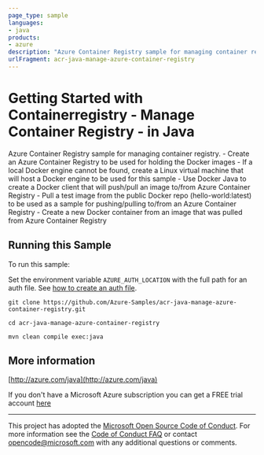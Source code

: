 ```yaml
---
page_type: sample
languages:
- java
products:
- azure
description: "Azure Container Registry sample for managing container registry."
urlFragment: acr-java-manage-azure-container-registry
---
```


# Getting Started with Containerregistry - Manage Container Registry - in Java #


  Azure Container Registry sample for managing container registry.
     - Create an Azure Container Registry to be used for holding the Docker images
     - If a local Docker engine cannot be found, create a Linux virtual machine that will host a Docker engine
         to be used for this sample
     - Use Docker Java to create a Docker client that will push/pull an image to/from Azure Container Registry
     - Pull a test image from the public Docker repo (hello-world:latest) to be used as a sample for pushing/pulling
         to/from an Azure Container Registry
     - Create a new Docker container from an image that was pulled from Azure Container Registry
 

## Running this Sample ##

To run this sample:

Set the environment variable `AZURE_AUTH_LOCATION` with the full path for an auth file. See [how to create an auth file](https://github.com/Azure/azure-libraries-for-java/blob/master/AUTH.md).

    git clone https://github.com/Azure-Samples/acr-java-manage-azure-container-registry.git

    cd acr-java-manage-azure-container-registry

    mvn clean compile exec:java

## More information ##

[http://azure.com/java](http://azure.com/java)

If you don't have a Microsoft Azure subscription you can get a FREE trial account [here](http://go.microsoft.com/fwlink/?LinkId=330212)

---

This project has adopted the [Microsoft Open Source Code of Conduct](https://opensource.microsoft.com/codeofconduct/). For more information see the [Code of Conduct FAQ](https://opensource.microsoft.com/codeofconduct/faq/) or contact [opencode@microsoft.com](mailto:opencode@microsoft.com) with any additional questions or comments.
